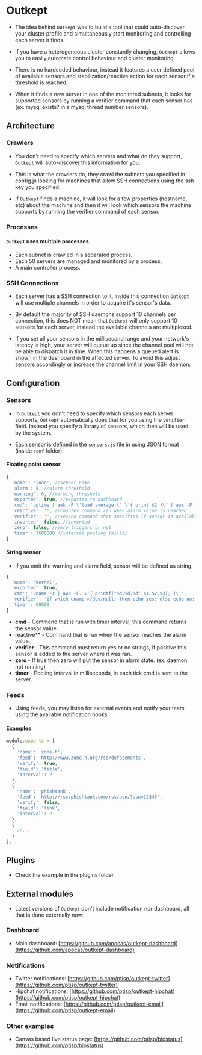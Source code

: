 # Outkept


* The idea behind `Outkept` was to build a tool that could auto-discover your cluster profile and simultaneously start monitoring and controlling each server it finds.

* If you have a heterogeneous cluster constantly changing, `Outkept` allows you to easily automate control behaviour and cluster monitoring.

* There is no hardcoded behaviour, instead it features a user defined pool of available sensors and stabilization/reactive action for each sensor if a threshold is reached.

* When it finds a new server in one of the monitored subnets, it looks for supported sensors by running a verifier command that each sensor has (ex. mysql exists? in a mysql thread number sensors).


## Architecture

### Crawlers

* You don't need to specify which servers and what do they support, `Outkept` will auto-discover this information for you.

* This is what the crawlers do, they crawl the subnets you specified in config.js looking for machines that allow SSH connections using the ssh key you specified.

* If `Outkept` finds a machine, it will look for a few properties (hostname, etc) about the machine and then it will look which sensors the machine supports by running the verifier command of each sensor.

### Processes

#### `Outkept` uses multiple processes.

* Each subnet is crawled in a separated process.
* Each 50 servers are managed and monitored by a process.
* A main controller process.

### SSH Connections

* Each server has a SSH connection to it, inside this connection `Outkept` will use multiple channels in order to acquire it's sensor's data.

* By default the majority of SSH daemons support 10 channels per connection, this does NOT mean that `Outkept` will only support 10 sensors for each server, instead the available channels are multiplexed.

* If you set all your sensors in the millisecond range and your network's latency is high, your server will queue up since the channel pool will not be able to dispatch it in time. When this happens a queued alert is shown in the dashboard in the affected server. To avoid this adjust sensors accordingly or increase the channel limit in your SSH daemon.

## Configuration

### Sensors

* In `Outkept` you don't need to specify which sensors each server supports, `Outkept` automatically does that for you using the `verifier` field. Instead you specify a library of sensors, which then will be used by the system.

* Each sensor is defined in the `sensors.js` file in using JSON format (inside `conf` folder).

#### Floating point sensor

``` js
{
  'name': 'load', //sensor name
  'alarm': 8, //alarm threshold
  'warning': 6, //warning threshold
  'exported': true, //exported to dashboard
  'cmd': 'uptime | awk -F \'load average:\' \'{ print $2 }\' | awk -F \\, \'{ print $1 }\'', //sensor command
  'reactive': '', //counter command ran when alarm value is reached
  'verifier': '', //yes/no command that specifies if sensor is available
  'inverted': false, //inverted
  'zero': false, //zero triggers or not
  'timer': 3600000 //interval pooling (milli)
}
```

#### String sensor

* If you omit the warning and alarm field, sensor will be defined as string.

``` js
{
  'name': 'kernel',
  'exported': true,
  'cmd': 'uname -r | awk -F. \'{ printf("%d.%d.%d",$1,$2,$3); }\'',
  'verifier': 'if which uname >/dev/null; then echo yes; else echo no; fi;',
  'timer': 60000
}
```

* **cmd** - Command that is run with timer interval, this command returns the sensor value.
* reactive** - Command that is run when the sensor reaches the alarm value.
* **verifier** - This command must return yes or no strings, if positive this sensor is added to the server where it was ran.
* **zero** - If true then zero will put the sensor in alarm state. (ex. daemon not running)
* **timer** - Pooling interval in milliseconds, in each tick cmd is sent to the server.

### Feeds

* Using feeds, you may listen for external events and notify your team using the available notification hooks.

#### Examples

``` js
module.exports = [
  {
    'name': 'zone-h',
    'feed': 'http://www.zone-h.org/rss/defacements',
    'verify': true,
    'field': 'title',
    'interval': 2
  },
  {
    'name': 'phishtank',
    'feed': 'http://rss.phishtank.com/rss/asn/?asn=12345',
    'verify': false,
    'field': 'link',
    'interval': 2
  },
  {
    //...
  }
];
```

## Plugins
* Check the example in the plugins folder.

## External modules

* Latest versions of `Outkept` don't include notification nor dashboard, all that is done externally now.

### Dashboard

* Main dashboard: [https://github.com/apocas/outkept-dashboard](https://github.com/apocas/outkept-dashboard)

### Notifications

* Twitter notifications: [https://github.com/ptisp/outkept-twitter](https://github.com/ptisp/outkept-twitter)
* Hipchat notifications: [https://github.com/ptisp/outkept-hipchat](https://github.com/ptisp/outkept-hipchat)
* Email notifications: [https://github.com/ptisp/outkept-email](https://github.com/ptisp/outkept-email)

### Other examples

* Canvas based live status page: [https://github.com/ptisp/biostatus](https://github.com/ptisp/biostatus)
